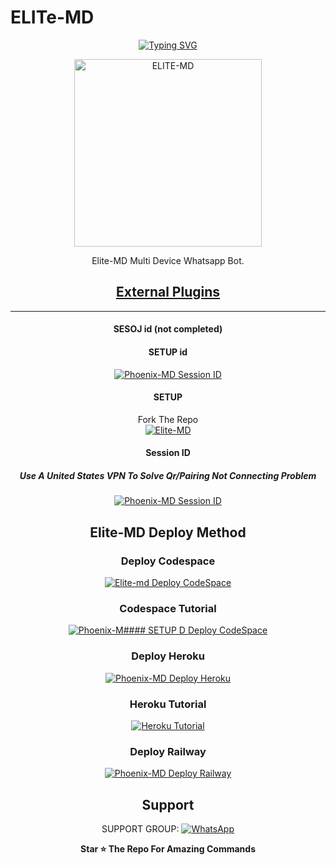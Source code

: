 # ELITe-MD
<div align="center">
<a href="https://git.io/typing-svg"><img src="https://readme-typing-svg.demolab.com?font=Sans&size=50&pause=1000&color=87CEEB&center=true&width=910&height=100&lines=I'M+ELITE-MD;Multi+Divice+Whatsapp+Bot;Coded+By+BIT+X" alt="Typing SVG" /></a>
  
<p align="center">  
  <a href="https://youtube.com/channel/UCLUS9v7q4JagAqIJ3eeMM8w">
    <img alt=ELITE-MD height="300" src="https://telegra.ph/file/74eac8ae34799d0c8879f.jpg">
   
</a> 
    
</p>
<p align="center">
<a 

####  
Elite-MD Multi Device Whatsapp Bot.
## <sub>[External Plugins](https://github.com/AbhishekSuresh2/External-Plugins)</sub>

***
#### SESOJ id (not completed)
#### SETUP id

<a href="https://session-generate-lovat.vercel.app/"><img title="Phoenix-MD Session ID" src="https://img.shields.io/badge/GET SESSION ID-h?color=black&style=for-the-badge&logo=msi"> </a>

#### SETUP

Fork The Repo
    <br>
<a href="https://github.com/Bit-X-TM/ELITE-MD/fork"><img title="Elite-MD" src="https://img.shields.io/badge/FORK Phoenix MD-h?color=black&style=for-the-badge&logo=stackshare"></a>

#### Session ID

##### Use A United States VPN To Solve Qr/Pairing Not Connecting Problem
<a href="https://session-generate-lovat.vercel.app/"><img title="Phoenix-MD Session ID" src="https://img.shields.io/badge/GET SESSION ID-h?color=black&style=for-the-badge&logo=msi"></a>

## Elite-MD Deploy Method


### Deploy Codespace

<a href="https://github.com/codespaces/new"><img title="Elite-md Deploy CodeSpace" src="https://img.shields.io/badge/DEPLOY CODESPACE-h?color=black&style=for-the-badge&logo=visualstudiocode"></a>

### Codespace Tutorial

<a href="https://youtu.be/ZSwJtaN0BUk?si=FOsYpMs4WbvBFCpY"><img title="Phoenix-M#### SETUP
D Deploy CodeSpace" src="https://img.shields.io/badge/Codespace Tutorial-h?color=black&style=for-the-badge&logo=visualstudiocode"></a>

### Deploy Heroku 

<a href="https://phoenix-md-deploy-60f819d2cba8.herokuapp.com/heroku"><img title="Phoenix-MD Deploy Heroku" src="https://img.shields.io/badge/DEPLOY HEROKU-h?color=black&style=for-the-badge&logo=heroku"></a>

### Heroku Tutorial

<a href="https://youtu.be/sDojtm-bwN4?si=gbvAqTOSfuVRU2-k"><img title="Heroku Tutorial" src="https://img.shields.io/badge/Heroku Tutorial-h?color=black&style=for-the-badge&logo=heroku"></a>
### Deploy Railway

<a href="https://railway.app/new"><img title="Phoenix-MD Deploy Railway" src="https://img.shields.io/badge/DEPLOY RAILWAY-h?color=black&style=for-the-badge&logo=Railway"></a> 
 
 ## Support

SUPPORT GROUP: <a href="https://chat.whatsapp.com/BOLb0ICN3sAJ5dloRBw5VD"><img alt="WhatsApp" src="https://img.shields.io/badge/WhatsApp-25D366?style=for-the-badge&logo=whatsapp&logoColor=white"/></a>

**Star ⭐ The Repo For Amazing Commands**
